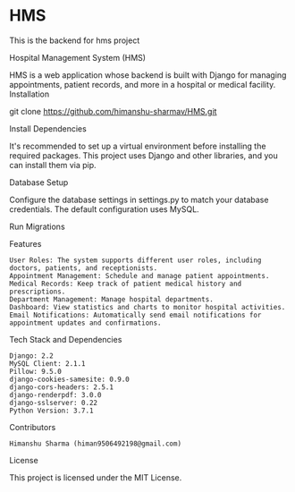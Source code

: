 # HMS
This is the backend for hms project

Hospital Management System (HMS)

HMS is a web application whose backend is built with Django for managing appointments, patient records, and more in a hospital or medical facility.
Installation


git clone https://github.com/himanshu-sharmav/HMS.git


Install Dependencies

It's recommended to set up a virtual environment before installing the required packages. This project uses Django and other libraries, and you can install them via pip.

Database Setup

Configure the database settings in settings.py to match your database credentials. The default configuration uses MySQL.

Run Migrations


Features

    User Roles: The system supports different user roles, including doctors, patients, and receptionists.
    Appointment Management: Schedule and manage patient appointments.
    Medical Records: Keep track of patient medical history and prescriptions.
    Department Management: Manage hospital departments.
    Dashboard: View statistics and charts to monitor hospital activities.
    Email Notifications: Automatically send email notifications for appointment updates and confirmations.

Tech Stack and Dependencies

    Django: 2.2
    MySQL Client: 2.1.1
    Pillow: 9.5.0
    django-cookies-samesite: 0.9.0
    django-cors-headers: 2.5.1
    django-renderpdf: 3.0.0
    django-sslserver: 0.22
    Python Version: 3.7.1

Contributors

    Himanshu Sharma (himan9506492198@gmail.com)

License

This project is licensed under the MIT License.
